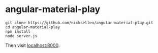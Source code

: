 # angular-material-play

```
git clone https://github.com/nicksellen/angular-material-play.git
cd angular-material-play
npm install
node server.js
```

Then visit [localhost:8000](http://localhost:8000).

